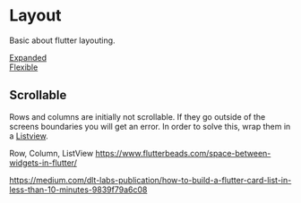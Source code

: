 # Layout

Basic about flutter layouting.

[Expanded](expanded.md)\
[Flexible](flexible.md)

## Scrollable

Rows and columns are initially not scrollable. If they go outside of the screens boundaries you will get an error. In order to solve this, wrap them in a [Listview](..\listView.md).

Row, Column, ListView
https://www.flutterbeads.com/space-between-widgets-in-flutter/

https://medium.com/dlt-labs-publication/how-to-build-a-flutter-card-list-in-less-than-10-minutes-9839f79a6c08